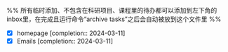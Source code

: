%% 所有临时添加、不包含在科研项目、课程里的待办都可以添加到左下角的inbox里，在完成且运行命令“archive tasks”之后会自动被放到这个文件里 %%
- [x] homepage  [completion:: 2024-03-11]
- [x] Emails  [completion:: 2024-03-11]
